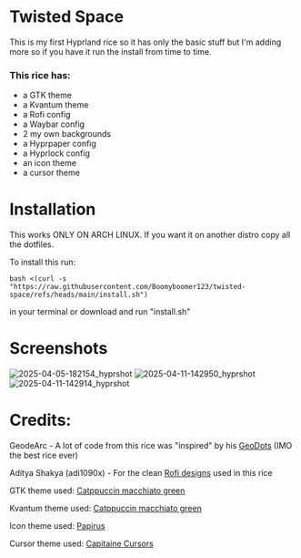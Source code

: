 # Twisted Space
This is my first Hyprland rice so it has only the basic stuff but I'm adding more so if you have it run the install from time to time.
### This rice has:
- a GTK theme
- a Kvantum theme
- a Rofi config
- a Waybar config
- 2 my own backgrounds
- a Hyprpaper config
- a Hyprlock config
- an icon theme
- a cursor theme

# Installation
This works ONLY ON ARCH LINUX.
If you want it on another distro copy all the dotfiles.

To install this run:
```
bash <(curl -s "https://raw.githubusercontent.com/Boomyboomer123/twisted-space/refs/heads/main/install.sh")
```
in your terminal or download and run "install.sh"
# Screenshots
![2025-04-05-182154_hyprshot](https://github.com/user-attachments/assets/a639ae85-c6aa-4574-a6e3-bbf15f1ee266)
![2025-04-11-142950_hyprshot](https://github.com/user-attachments/assets/61e49d0d-d42c-4035-8fda-db346da0df92)
![2025-04-11-142914_hyprshot](https://github.com/user-attachments/assets/450af914-a0a9-499c-adfc-27ae0a12ab87)
# Credits:
GeodeArc - A lot of code from this rice was "inspired" by his [GeoDots](https://github.com/GeodeArc/GeoDots) (IMO the best rice ever)

Aditya Shakya (adi1090x) - For the clean [Rofi designs](https://github.com/adi1090x/rofi) used in this rice

GTK theme used: [Catppuccin macchiato green](https://aur.archlinux.org/packages/catppuccin-gtk-theme-macchiato)

Kvantum theme used: [Catppuccin macchiato green](https://aur.archlinux.org/packages/kvantum-theme-catppuccin-git)

Icon theme used: [Papirus](https://archlinux.org/packages/extra/any/papirus-icon-theme)

Cursor theme used: [Capitaine Cursors](https://archlinux.org/packages/extra/any/capitaine-cursors)
